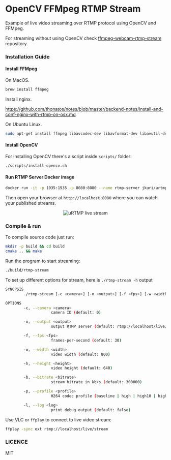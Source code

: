

# OpenCV FFMpeg RTMP Stream


Example of live video streaming over RTMP protocol using OpenCV and FFMpeg.

For streaming without using OpenCV check [ffmpeg-webcam-rtmp-stream](https://github.com/jkuri/ffmpeg-webcam-rtmp-stream) repository.

### Installation Guide

#### Install FFMpeg

On MacOS.

```sh
brew install ffmpeg
```
Install nginx.

https://github.com/thonatos/notes/blob/master/backend-notes/install-and-conf-nginx-with-rtmp-on-osx.md

On Ubuntu Linux.

```sh
sudo apt-get install ffmpeg libavcodec-dev libavformat-dev libavutil-dev libswscale-dev libavresample-dev libavdevice-dev -y
```

#### Install OpenCV

For installing OpenCV there's a script inside `scripts/` folder:

```sh
./scripts/install-opencv.sh
```

#### Run RTMP Server Docker image

```sh
docker run -it -p 1935:1935 -p 8080:8080 --name rtmp-server jkuri/urtmp
```

Then open your browser at `http://localhost:8080` where you can watch your published streams.

<p align="center">
  <img src="https://user-images.githubusercontent.com/1796022/126041179-b1cd220d-b4ed-4b6d-80ee-214067bf6ae0.png" alt="uRTMP live stream">
</p>

### Compile & run

To compile source code just run:

```sh
mkdir -p build && cd build
cmake .. && make
```

Run the program to start streaming:

```sh
./build/rtmp-stream
```

To set up different options for stream, here is `./rtmp-stream -h` output

```sh
SYNOPSIS
        ./rtmp-stream [-c <camera>] [-o <output>] [-f <fps>] [-w <width>] [-h <height>] [-b <bitrate>] [-p <profile>] [-l <log>]

OPTIONS
        -c, --camera <camera>
                    camera ID (default: 0)

        -o, --output <output>
                    output RTMP server (default: rtmp://localhost/live/stream)

        -f, --fps <fps>
                    frames-per-second (default: 30)

        -w, --width <width>
                    video width (default: 800)

        -h, --height <height>
                    video height (default: 640)

        -b, --bitrate <bitrate>
                    stream bitrate in kb/s (default: 300000)

        -p, --profile <profile>
                    H264 codec profile (baseline | high | high10 | high422 | high444 | main) (default: high444)

        -l, --log <log>
                    print debug output (default: false)
```

Use VLC or `ffplay` to connect to live video stream:

```sh
ffplay -sync ext rtmp://localhost/live/stream
```

### LICENCE

MIT
